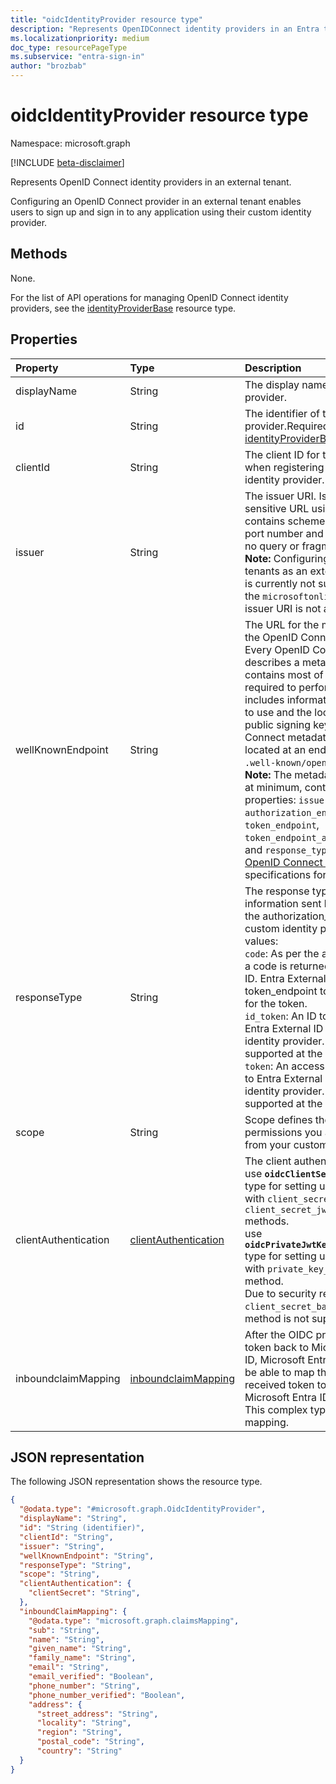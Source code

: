 ```yaml
---
title: "oidcIdentityProvider resource type"
description: "Represents OpenIDConnect identity providers in an Entra tenant."
ms.localizationpriority: medium
doc_type: resourcePageType
ms.subservice: "entra-sign-in"
author: "brozbab"
---
```


# oidcIdentityProvider resource type
Namespace: microsoft.graph

[!INCLUDE [beta-disclaimer](../../includes/beta-disclaimer.md)]

Represents OpenID Connect identity providers in an external tenant.

Configuring an OpenID Connect provider in an external tenant enables users to sign up and sign in to any application using their custom identity provider.

## Methods

None.

For the list of API operations for managing OpenID Connect identity providers, see the [identityProviderBase](../resources/identityproviderbase.md) resource type.


## Properties

|Property|Type|Description|
|:---------------|:--------|:----------|
|displayName|String|The display name of the identity provider.|
|id|String|The identifier of the identity provider.Required. Inherited from [identityProviderBase](../resources/identityproviderbase.md). Read-only.|
|clientId|String|The client ID for the application obtained when registering the application with the identity provider.|
|issuer|String|The issuer URI. Issuer URI is a case-sensitive URL using https scheme contains scheme, host, and optionally, port number and path components and no query or fragment components.<br> **Note:** Configuring other Microsoft Entra tenants as an external identity provider is currently not supported. As a result, the `microsoftonline.com` domain in the issuer URI is not accepted.|
|wellKnownEndpoint|String|The URL for the metadata document of the OpenID Connect identity provider. Every OpenID Connect identity provider describes a metadata document that contains most of the information required to perform sign-in. This includes information such as the URLs to use and the location of the service's public signing keys. The OpenID Connect metadata document is always located at an endpoint that ends in `.well-known/openid-configuration`.<br> **Note:** The metadata document should, at minimum, contain the following properties: `issuer`, `authorization_endpoint`, `token_endpoint`, `token_endpoint_auth_methods_supported`, and  `response_types_supported`. Visit [OpenID Connect Discovery](https://openid.net/specs/openid-connect-discovery-1_0.html) specifications for more details.|
|responseType|String|The response type describes the type of information sent back in the initial call to the authorization_endpoint of the custom identity provider. Possible values: <br>`code`: As per the authorization code flow, a code is returned back to Entra External ID. Entra External ID proceeds to call the token_endpoint to exchange the code for the token.<br>`id_token`:  An ID token is returned back to Entra External ID from the custom identity provider. (This value is not supported at the moment).<br>`token`: An access token is returned back to Entra External ID from the custom identity provider. (This value is not supported at the moment).|
|scope|String|Scope defines the information and permissions you are looking to gather from your custom identity provider.|
|clientAuthentication|[clientAuthentication](../resources/clientAuthentication.md)|The client authentication settings.<br> use **`oidcClientSecretAuthentication`** type for setting up your identity provider with `client_secret_post` or `client_secret_jwt authentication` methods. <br> use **`oidcPrivateJwtKeyClientAuthentication`** type for setting up your identity provider with `private_key_jwt` authentication method. <br>Due to security reasons, `client_secret_basic` authentication method is not supported.|
|inboundclaimMapping|[inboundclaimMapping](../resources/inboundclaimmapping.md)|After the OIDC provider sends an ID token back to Microsoft Entra External ID, Microsoft Entra External ID needs to be able to map the claims from the received token to the claims that Microsoft Entra ID recognizes and uses. This complex type captures that mapping.|


## JSON representation

The following JSON representation shows the resource type.

<!-- {
  "blockType": "resource",
  "@odata.type": "microsoft.graph.openIdConnectIdentityProvider",
  "baseType": "microsoft.graph.identityProviderBase",
} -->

```json
{
  "@odata.type": "#microsoft.graph.OidcIdentityProvider",
  "displayName": "String",
  "id": "String (identifier)",
  "clientId": "String",
  "issuer": "String",
  "wellKnownEndpoint": "String",
  "responseType": "String",
  "scope": "String",
  "clientAuthentication": {
    "clientSecret": "String",
  },
  "inboundClaimMapping": {
    "@odata.type": "microsoft.graph.claimsMapping",
    "sub": "String",
    "name": "String",
    "given_name": "String",
    "family_name": "String",
    "email": "String",
    "email_verified": "Boolean",
    "phone_number": "String",
    "phone_number_verified": "Boolean",
    "address": {
      "street_address": "String",
      "locality": "String",
      "region": "String",
      "postal_code": "String",
      "country": "String"
  }
}
```


<!-- uuid: 8fcb5dbc-d5aa-4681-8e31-b001d5168d79
2021-03-30 14:57:30 UTC -->
<!--
{
  "type": "#page.annotation",
 "description": "oidcIdentityProvider",
  "keywords": "",
  "section": "documentation",
  "tocPath": "",
  "suppressions": []
}
-->

